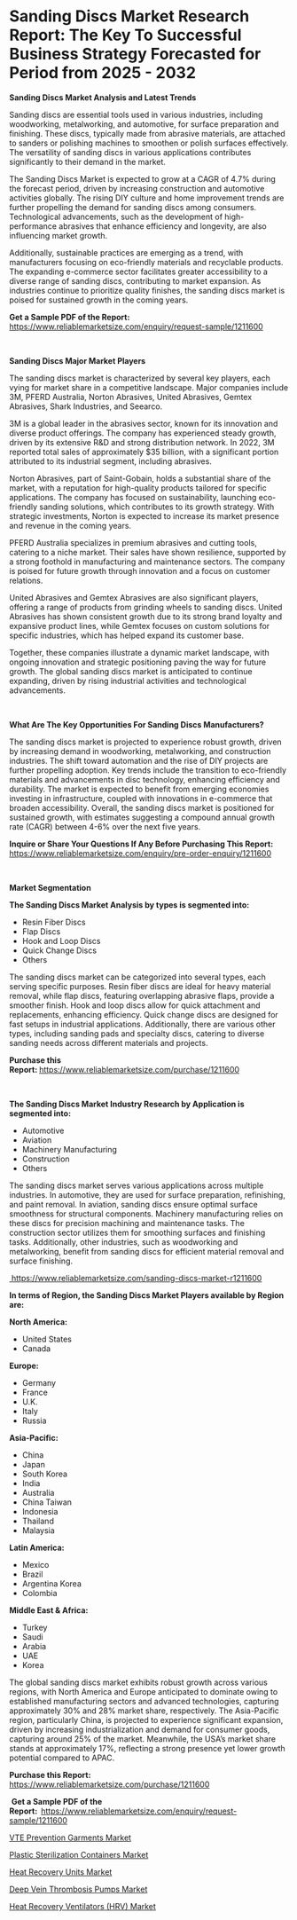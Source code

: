 <p><h1>Sanding Discs Market Research Report: The Key To Successful Business Strategy Forecasted for Period from 2025 - 2032</h1></p><p><strong>Sanding Discs Market Analysis and Latest Trends</strong></p>
<p><p>Sanding discs are essential tools used in various industries, including woodworking, metalworking, and automotive, for surface preparation and finishing. These discs, typically made from abrasive materials, are attached to sanders or polishing machines to smoothen or polish surfaces effectively. The versatility of sanding discs in various applications contributes significantly to their demand in the market.</p><p>The Sanding Discs Market is expected to grow at a CAGR of 4.7% during the forecast period, driven by increasing construction and automotive activities globally. The rising DIY culture and home improvement trends are further propelling the demand for sanding discs among consumers. Technological advancements, such as the development of high-performance abrasives that enhance efficiency and longevity, are also influencing market growth. </p><p>Additionally, sustainable practices are emerging as a trend, with manufacturers focusing on eco-friendly materials and recyclable products. The expanding e-commerce sector facilitates greater accessibility to a diverse range of sanding discs, contributing to market expansion. As industries continue to prioritize quality finishes, the sanding discs market is poised for sustained growth in the coming years.</p></p>
<p><strong>Get a Sample PDF of the Report:&nbsp;</strong> <a href="https://www.reliablemarketsize.com/enquiry/request-sample/1211600?utm_campaign=1167&utm_medium=2&utm_source=Github&utm_content=ia&utm_term=24032025&utm_id=sanding-discs">https://www.reliablemarketsize.com/enquiry/request-sample/1211600</a></p>
<p>&nbsp;</p>
<p><strong>Sanding Discs Major Market Players</strong></p>
<p><p>The sanding discs market is characterized by several key players, each vying for market share in a competitive landscape. Major companies include 3M, PFERD Australia, Norton Abrasives, United Abrasives, Gemtex Abrasives, Shark Industries, and Seearco.</p><p>3M is a global leader in the abrasives sector, known for its innovation and diverse product offerings. The company has experienced steady growth, driven by its extensive R&D and strong distribution network. In 2022, 3M reported total sales of approximately $35 billion, with a significant portion attributed to its industrial segment, including abrasives.</p><p>Norton Abrasives, part of Saint-Gobain, holds a substantial share of the market, with a reputation for high-quality products tailored for specific applications. The company has focused on sustainability, launching eco-friendly sanding solutions, which contributes to its growth strategy. With strategic investments, Norton is expected to increase its market presence and revenue in the coming years.</p><p>PFERD Australia specializes in premium abrasives and cutting tools, catering to a niche market. Their sales have shown resilience, supported by a strong foothold in manufacturing and maintenance sectors. The company is poised for future growth through innovation and a focus on customer relations.</p><p>United Abrasives and Gemtex Abrasives are also significant players, offering a range of products from grinding wheels to sanding discs. United Abrasives has shown consistent growth due to its strong brand loyalty and expansive product lines, while Gemtex focuses on custom solutions for specific industries, which has helped expand its customer base.</p><p>Together, these companies illustrate a dynamic market landscape, with ongoing innovation and strategic positioning paving the way for future growth. The global sanding discs market is anticipated to continue expanding, driven by rising industrial activities and technological advancements.</p></p>
<p>&nbsp;</p>
<p><strong>What Are The Key Opportunities For Sanding Discs Manufacturers?</strong></p>
<p><p>The sanding discs market is projected to experience robust growth, driven by increasing demand in woodworking, metalworking, and construction industries. The shift toward automation and the rise of DIY projects are further propelling adoption. Key trends include the transition to eco-friendly materials and advancements in disc technology, enhancing efficiency and durability. The market is expected to benefit from emerging economies investing in infrastructure, coupled with innovations in e-commerce that broaden accessibility. Overall, the sanding discs market is positioned for sustained growth, with estimates suggesting a compound annual growth rate (CAGR) between 4-6% over the next five years.</p></p>
<p><strong>Inquire or Share Your Questions If Any Before Purchasing This Report:</strong> <a href="https://www.reliablemarketsize.com/enquiry/pre-order-enquiry/1211600?utm_campaign=1167&utm_medium=2&utm_source=Github&utm_content=ia&utm_term=24032025&utm_id=sanding-discs">https://www.reliablemarketsize.com/enquiry/pre-order-enquiry/1211600</a></p>
<p>&nbsp;</p>
<p><strong>Market Segmentation</strong></p>
<p><strong>The Sanding Discs Market Analysis by types is segmented into:</strong></p>
<p><ul><li>Resin Fiber Discs</li><li>Flap Discs</li><li>Hook and Loop Discs</li><li>Quick Change Discs</li><li>Others</li></ul></p>
<p><p>The sanding discs market can be categorized into several types, each serving specific purposes. Resin fiber discs are ideal for heavy material removal, while flap discs, featuring overlapping abrasive flaps, provide a smoother finish. Hook and loop discs allow for quick attachment and replacements, enhancing efficiency. Quick change discs are designed for fast setups in industrial applications. Additionally, there are various other types, including sanding pads and specialty discs, catering to diverse sanding needs across different materials and projects.</p></p>
<p><strong>Purchase this Report:&nbsp;</strong><a href="https://www.reliablemarketsize.com/purchase/1211600?utm_campaign=1167&utm_medium=2&utm_source=Github&utm_content=ia&utm_term=24032025&utm_id=sanding-discs">https://www.reliablemarketsize.com/purchase/1211600</a></p>
<p>&nbsp;</p>
<p><strong>The Sanding Discs Market Industry Research by Application is segmented into:</strong></p>
<p><ul><li>Automotive</li><li>Aviation</li><li>Machinery Manufacturing</li><li>Construction</li><li>Others</li></ul></p>
<p><p>The sanding discs market serves various applications across multiple industries. In automotive, they are used for surface preparation, refinishing, and paint removal. In aviation, sanding discs ensure optimal surface smoothness for structural components. Machinery manufacturing relies on these discs for precision machining and maintenance tasks. The construction sector utilizes them for smoothing surfaces and finishing tasks. Additionally, other industries, such as woodworking and metalworking, benefit from sanding discs for efficient material removal and surface finishing.</p></p>
<p><a href="https://www.reliablemarketsize.com/sanding-discs-market-r1211600?utm_campaign=1167&utm_medium=2&utm_source=Github&utm_content=ia&utm_term=24032025&utm_id=sanding-discs">&nbsp;https://www.reliablemarketsize.com/sanding-discs-market-r1211600</a></p>
<p><strong>In terms of Region, the Sanding Discs Market Players available by Region are:</strong></p>
<p>
    <p> <strong> North America: </strong>
        <ul>
            <li>United States</li>
            <li>Canada</li>
        </ul>
        </p> 
    <p> <strong> Europe: </strong>
        <ul>
            <li>Germany</li>
            <li>France</li>
            <li>U.K.</li>
            <li>Italy</li>
            <li>Russia</li>
        </ul>
        </p> 
    <p> <strong> Asia-Pacific: </strong>
        <ul>
            <li>China</li>
            <li>Japan</li>
            <li>South Korea</li>
            <li>India</li>
            <li>Australia</li>
            <li>China Taiwan</li>
            <li>Indonesia</li>
            <li>Thailand</li>
            <li>Malaysia</li>
        </ul>
        </p> 
    <p> <strong> Latin America: </strong>
        <ul>
            <li>Mexico</li>
            <li>Brazil</li>
            <li>Argentina Korea</li>
            <li>Colombia</li>
        </ul>
        </p> 
    <p> <strong> Middle East & Africa: </strong>
        <ul>
            <li>Turkey</li>
            <li>Saudi</li>
            <li>Arabia</li>
            <li>UAE</li>
            <li>Korea</li>
        </ul>
    </p>
    </p>
<p><p>The global sanding discs market exhibits robust growth across various regions, with North America and Europe anticipated to dominate owing to established manufacturing sectors and advanced technologies, capturing approximately 30% and 28% market share, respectively. The Asia-Pacific region, particularly China, is projected to experience significant expansion, driven by increasing industrialization and demand for consumer goods, capturing around 25% of the market. Meanwhile, the USA’s market share stands at approximately 17%, reflecting a strong presence yet lower growth potential compared to APAC.</p></p>
<p><strong>Purchase this Report: </strong><a href="https://www.reliablemarketsize.com/purchase/1211600?utm_campaign=1167&utm_medium=2&utm_source=Github&utm_content=ia&utm_term=24032025&utm_id=sanding-discs">https://www.reliablemarketsize.com/purchase/1211600</a></p>
<p>&nbsp;<strong>Get a Sample PDF of the Report:&nbsp;&nbsp;</strong><a href="https://www.reliablemarketsize.com/enquiry/request-sample/1211600?utm_campaign=1167&utm_medium=2&utm_source=Github&utm_content=ia&utm_term=24032025&utm_id=sanding-discs">https://www.reliablemarketsize.com/enquiry/request-sample/1211600</a></p>
<p><strong></strong></p>
<p><p><a href="https://github.com/danzopachllq/Market-Research-Report-List-1/blob/main/vte-prevention-garments-market.md?utm_campaign=1167&utm_medium=2&utm_source=Github&utm_content=ia&utm_term=24032025&utm_id=sanding-discs">VTE Prevention Garments Market</a></p><p><a href="https://github.com/raaschadonle/Market-Research-Report-List-1/blob/main/plastic-sterilization-containers-market.md?utm_campaign=1167&utm_medium=2&utm_source=Github&utm_content=ia&utm_term=24032025&utm_id=sanding-discs">Plastic Sterilization Containers Market</a></p><p><a href="https://github.com/palenjeppecd/Market-Research-Report-List-1/blob/main/heat-recovery-units-market.md?utm_campaign=1167&utm_medium=2&utm_source=Github&utm_content=ia&utm_term=24032025&utm_id=sanding-discs">Heat Recovery Units Market</a></p><p><a href="https://github.com/fendtdjunawo/Market-Research-Report-List-1/blob/main/deep-vein-thrombosis-pumps-market.md?utm_campaign=1167&utm_medium=2&utm_source=Github&utm_content=ia&utm_term=24032025&utm_id=sanding-discs">Deep Vein Thrombosis Pumps Market</a></p><p><a href="https://github.com/kovasovitzzg/Market-Research-Report-List-1/blob/main/heat-recovery-ventilators-hrv-market.md?utm_campaign=1167&utm_medium=2&utm_source=Github&utm_content=ia&utm_term=24032025&utm_id=sanding-discs">Heat Recovery Ventilators (HRV) Market</a></p></p>